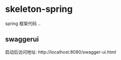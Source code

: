 # skeleton-spring
spring 框架代码 .. 



## swaggerui 
 启动后访问地址: 
 http://localhost:8080/swagger-ui.html